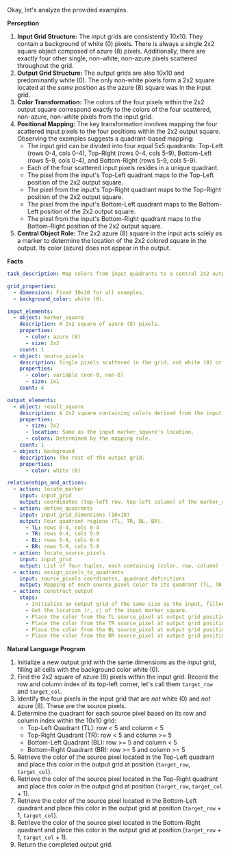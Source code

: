 Okay, let's analyze the provided examples.

**Perception**

1.  **Input Grid Structure:** The input grids are consistently 10x10. They contain a background of white (0) pixels. There is always a single 2x2 square object composed of azure (8) pixels. Additionally, there are exactly four other single, non-white, non-azure pixels scattered throughout the grid.
2.  **Output Grid Structure:** The output grids are also 10x10 and predominantly white (0). The only non-white pixels form a 2x2 square located at the *same position* as the azure (8) square was in the input grid.
3.  **Color Transformation:** The colors of the four pixels within the 2x2 output square correspond exactly to the colors of the four scattered, non-azure, non-white pixels from the input grid.
4.  **Positional Mapping:** The key transformation involves mapping the four scattered input pixels to the four positions within the 2x2 output square. Observing the examples suggests a quadrant-based mapping:
    *   The input grid can be divided into four equal 5x5 quadrants: Top-Left (rows 0-4, cols 0-4), Top-Right (rows 0-4, cols 5-9), Bottom-Left (rows 5-9, cols 0-4), and Bottom-Right (rows 5-9, cols 5-9).
    *   Each of the four scattered input pixels resides in a unique quadrant.
    *   The pixel from the input's Top-Left quadrant maps to the Top-Left position of the 2x2 output square.
    *   The pixel from the input's Top-Right quadrant maps to the Top-Right position of the 2x2 output square.
    *   The pixel from the input's Bottom-Left quadrant maps to the Bottom-Left position of the 2x2 output square.
    *   The pixel from the input's Bottom-Right quadrant maps to the Bottom-Right position of the 2x2 output square.
5.  **Central Object Role:** The 2x2 azure (8) square in the input acts solely as a marker to determine the location of the 2x2 colored square in the output. Its color (azure) does not appear in the output.

**Facts**


```yaml
task_description: Map colors from input quadrants to a central 2x2 output square defined by an azure marker.

grid_properties:
  - dimensions: Fixed 10x10 for all examples.
  - background_color: white (0).

input_elements:
  - object: marker_square
    description: A 2x2 square of azure (8) pixels.
    properties:
      - color: azure (8)
      - size: 2x2
    count: 1
  - object: source_pixels
    description: Single pixels scattered in the grid, not white (0) or azure (8).
    properties:
      - color: variable (non-0, non-8)
      - size: 1x1
    count: 4

output_elements:
  - object: result_square
    description: A 2x2 square containing colors derived from the input source_pixels.
    properties:
      - size: 2x2
      - location: Same as the input marker_square's location.
      - colors: Determined by the mapping rule.
    count: 1
  - object: background
    description: The rest of the output grid.
    properties:
      - color: white (0)

relationships_and_actions:
  - action: locate_marker
    input: input_grid
    output: coordinates (top-left row, top-left column) of the marker_square.
  - action: define_quadrants
    input: input_grid_dimensions (10x10)
    output: Four quadrant regions (TL, TR, BL, BR).
      - TL: rows 0-4, cols 0-4
      - TR: rows 0-4, cols 5-9
      - BL: rows 5-9, cols 0-4
      - BR: rows 5-9, cols 5-9
  - action: locate_source_pixels
    input: input_grid
    output: List of four tuples, each containing (color, row, column) for a source_pixel.
  - action: assign_pixels_to_quadrants
    input: source_pixels coordinates, quadrant definitions
    output: Mapping of each source_pixel color to its quadrant (TL, TR, BL, BR). Assumes one pixel per quadrant.
  - action: construct_output
    steps:
      - Initialize an output grid of the same size as the input, filled with the background color (white/0).
      - Get the location (r, c) of the input marker_square.
      - Place the color from the TL source_pixel at output grid position (r, c).
      - Place the color from the TR source_pixel at output grid position (r, c+1).
      - Place the color from the BL source_pixel at output grid position (r+1, c).
      - Place the color from the BR source_pixel at output grid position (r+1, c+1).
```


**Natural Language Program**

1.  Initialize a new output grid with the same dimensions as the input grid, filling all cells with the background color white (0).
2.  Find the 2x2 square of azure (8) pixels within the input grid. Record the row and column index of its top-left corner, let's call them `target_row` and `target_col`.
3.  Identify the four pixels in the input grid that are *not* white (0) and *not* azure (8). These are the source pixels.
4.  Determine the quadrant for each source pixel based on its row and column index within the 10x10 grid:
    *   Top-Left Quadrant (TL): row < 5 and column < 5
    *   Top-Right Quadrant (TR): row < 5 and column >= 5
    *   Bottom-Left Quadrant (BL): row >= 5 and column < 5
    *   Bottom-Right Quadrant (BR): row >= 5 and column >= 5
5.  Retrieve the color of the source pixel located in the Top-Left quadrant and place this color in the output grid at position (`target_row`, `target_col`).
6.  Retrieve the color of the source pixel located in the Top-Right quadrant and place this color in the output grid at position (`target_row`, `target_col` + 1).
7.  Retrieve the color of the source pixel located in the Bottom-Left quadrant and place this color in the output grid at position (`target_row` + 1, `target_col`).
8.  Retrieve the color of the source pixel located in the Bottom-Right quadrant and place this color in the output grid at position (`target_row` + 1, `target_col` + 1).
9.  Return the completed output grid.